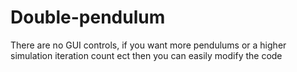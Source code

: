 # Double-pendulum
There are no GUI controls, if you want more pendulums or a higher simulation iteration count ect then you can easily modify the code
